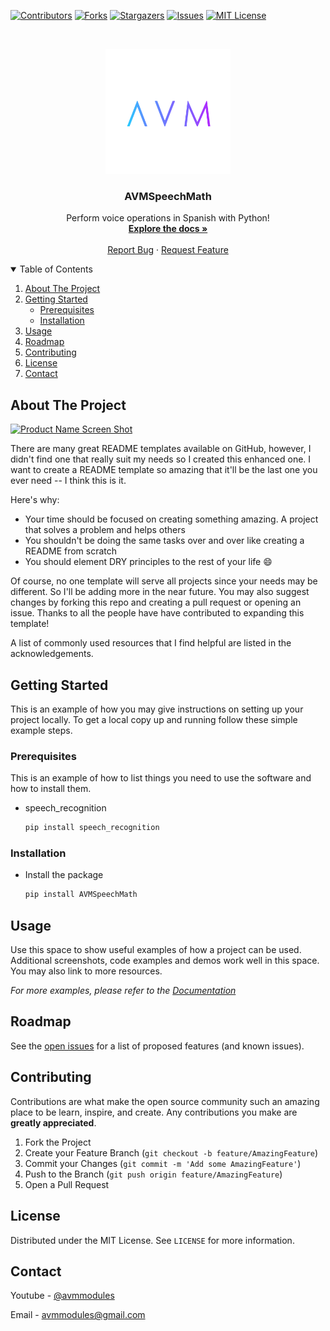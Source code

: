 [![Contributors][contributors-shield]][contributors-url]
[![Forks][forks-shield]][forks-url]
[![Stargazers][stars-shield]][stars-url]
[![Issues][issues-shield]][issues-url]
[![MIT License][license-shield]][license-url]

<!-- PROJECT LOGO -->
<br />
<p align="center">
  <a href="https://github.com/avmmodules/AVMSpeechMath">
    <img src="img/avm.png" alt="Logo" width="200" height="200">
  </a>

  <h3 align="center">AVMSpeechMath</h3>

  <p align="center">
    Perform voice operations in Spanish with Python!
    <br />
    <a href="https://github.com/avmmodules/AVMSpeechMath"><strong>Explore the docs »</strong></a>
    <br />
    <br />
    <a href="https://github.com/avmmodules/AVMSpeechMath/issues">Report Bug</a>
    ·
    <a href="https://github.com/avmmodules/AVMSpeechMath/issues">Request Feature</a>
  </p>
</p>

<!-- TABLE OF CONTENTS -->
<details open="open">
  <summary>Table of Contents</summary>
  <ol>
    <li>
      <a href="#about-the-project">About The Project</a>
    </li>
    <li>
      <a href="#getting-started">Getting Started</a>
      <ul>
        <li><a href="#prerequisites">Prerequisites</a></li>
        <li><a href="#installation">Installation</a></li>
      </ul>
    </li>
    <li><a href="#usage">Usage</a></li>
    <li><a href="#roadmap">Roadmap</a></li>
    <li><a href="#contributing">Contributing</a></li>
    <li><a href="#license">License</a></li>
    <li><a href="#contact">Contact</a></li>
  </ol>
</details>

<!-- ABOUT THE PROJECT -->
## About The Project

[![Product Name Screen Shot][product-screenshot]](https://example.com)

There are many great README templates available on GitHub, however, I didn't find one that really suit my needs so I created this enhanced one. I want to create a README template so amazing that it'll be the last one you ever need -- I think this is it.

Here's why:
* Your time should be focused on creating something amazing. A project that solves a problem and helps others
* You shouldn't be doing the same tasks over and over like creating a README from scratch
* You should element DRY principles to the rest of your life :smile:

Of course, no one template will serve all projects since your needs may be different. So I'll be adding more in the near future. You may also suggest changes by forking this repo and creating a pull request or opening an issue. Thanks to all the people have have contributed to expanding this template!

A list of commonly used resources that I find helpful are listed in the acknowledgements.

<!-- GETTING STARTED -->
## Getting Started

This is an example of how you may give instructions on setting up your project locally.
To get a local copy up and running follow these simple example steps.

### Prerequisites

This is an example of how to list things you need to use the software and how to install them.
* speech_recognition
  ```python
  pip install speech_recognition
  ```

### Installation

* Install the package
   ```python
   pip install AVMSpeechMath
   ```

<!-- USAGE EXAMPLES -->
## Usage

Use this space to show useful examples of how a project can be used. Additional screenshots, code examples and demos work well in this space. You may also link to more resources.

_For more examples, please refer to the [Documentation](https://pypi.org/project/AVMSpeechMath/)_

<!-- ROADMAP -->
## Roadmap

See the [open issues](https://github.com/avmmodules/AVMSpeechMath/issues) for a list of proposed features (and known issues).

<!-- CONTRIBUTING -->
## Contributing

Contributions are what make the open source community such an amazing place to be learn, inspire, and create. Any contributions you make are **greatly appreciated**.

1. Fork the Project
2. Create your Feature Branch (`git checkout -b feature/AmazingFeature`)
3. Commit your Changes (`git commit -m 'Add some AmazingFeature'`)
4. Push to the Branch (`git push origin feature/AmazingFeature`)
5. Open a Pull Request

<!-- LICENSE -->
## License

Distributed under the MIT License. See `LICENSE` for more information.

<!-- CONTACT -->
## Contact

Youtube - [@avmmodules](https://youtube.com/avmmodules)

Email - avmmodules@gmail.com

<!-- MARKDOWN LINKS & IMAGES -->
<!-- https://www.markdownguide.org/basic-syntax/#reference-style-links -->
[contributors-shield]: https://img.shields.io/github/contributors/avmmodules/AVMSpeechMath.svg?style=for-the-badge
[contributors-url]: https://github.com/avmmodules/AVMSpeechMath/graphs/contributors
[forks-shield]: https://img.shields.io/github/forks/avmmodules/AVMSpeechMath.svg?style=for-the-badge
[forks-url]: https://github.com/avmmodules/AVMSpeechMath/network/members
[stars-shield]: https://img.shields.io/github/stars/avmmodules/AVMSpeechMath.svg?style=for-the-badge
[stars-url]: https://github.com/avmmodules/AVMSpeechMath/stargazers
[issues-shield]: https://img.shields.io/github/issues/avmmodules/AVMSpeechMath.svg?style=for-the-badge
[issues-url]: https://github.com/avmmodules/AVMSpeechMath/issues
[license-shield]: https://img.shields.io/github/license/avmmodules/AVMSpeechMath.svg?style=for-the-badge
[license-url]: https://github.com/avmmodules/AVMSpeechMath/blob/main/LICENSE
[product-screenshot]: images/screenshot.png
